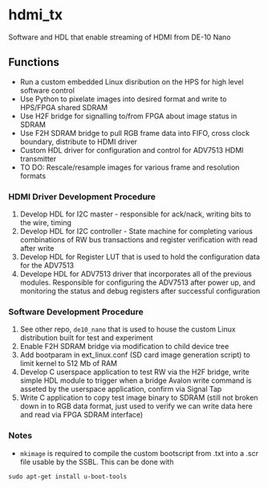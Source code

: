 # hdmi_tx
Software and HDL that enable streaming of HDMI from DE-10 Nano

## Functions
* Run a custom embedded Linux disribution on the HPS for high level software control
* Use Python to pixelate images into desired format and write to HPS/FPGA shared SDRAM
* Use H2F bridge for signalling to/from FPGA about image status in SDRAM
* Use F2H SDRAM bridge to pull RGB frame data into FIFO, cross clock boundary, distribute to HDMI driver
* Custom HDL driver for configuration and control for ADV7513 HDMI transmitter
* TO DO: Rescale/resample images for various frame and resolution formats

### HDMI Driver Development Procedure
1. Develop HDL for I2C master - responsible for ack/nack, writing bits to the wire, timing
2. Develop HDL for I2C controller - State machine for completing various combinations of RW bus transactions and register verification with read after write
3. Develop HDL for Register LUT that is used to hold the configuration data for the ADV7513
4. Develope HDL for ADV7513 driver that incorporates all of the previous modules. Responsible for configuring the ADV7513 after power up, and monitoring the status and debug registers after successful configuration

### Software Development Procedure
1. See other repo, ```de10_nano``` that is used to house the custom Linux distribution built for test and experiment
2. Enable F2H SDRAM bridge via modification to child device tree
3. Add bootparam in ext_linux.conf (SD card image generation script) to limit kernel to 512 Mb of RAM
4. Develop C userspace application to test RW via the H2F bridge, write simple HDL module to trigger when a bridge Avalon write command is asseted by the userspace application, confirm via Signal Tap
5. Write C application to copy test image binary to SDRAM (still not broken down in to RGB data format, just used to verify we can write data here and read via FPGA SDRAM interface)


### Notes
* ```mkimage``` is required to compile the custom bootscript from .txt into a .scr file usable by the SSBL. This can be done with
```
sudo apt-get install u-boot-tools
```
